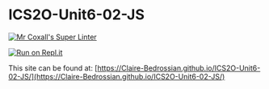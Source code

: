 # ICS2O-Unit6-02-JS

[![Mr Coxall's Super Linter](https://github.com/Claire-Bedrossian/ICS2O-Unit6-02-JS/workflows/Mr%20Coxall's%20Super%20Linter/badge.svg)](https://github.com/Claire-Bedrossian/ICS2O-Unit6-02-JS/actions)

[![Run on Repl.it](https://repl.it/badge/github/Claire-Bedrossian/ICS2O-Unit6-02-JS)](https://repl.it/github/Claire-Bedrossian/ICS2O-Unit6-02-JS)

This site can be found at: [https://Claire-Bedrossian.github.io/ICS2O-Unit6-02-JS/](https://Claire-Bedrossian.github.io/ICS2O-Unit6-02-JS/)
